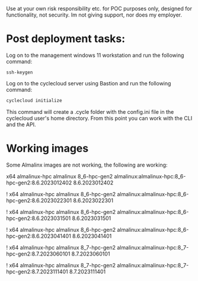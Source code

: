 Use at your own risk responsibility etc.  for POC purposes only, designed for functionality, not security.  Im not giving support, nor does my employer.

# Post deployment tasks:
Log on to the management windows 11 workstation and run the following command:
```
ssh-keygen
```

Log on to the cyclecloud server using Bastion and run the following command:
```bash 
cyclecloud initialize
```

This command will create a .cycle folder with the config.ini file in the cyclecloud user's home directory.  From this point you can work with the CLI and the API.

# Working images
Some Almalinx images are not working, the following are working:

x64 almalinux-hpc almalinux 8_6-hpc-gen2  almalinux:almalinux-hpc:8_6-hpc-gen2:8.6.2023012402  8.6.2023012402

! x64 almalinux-hpc almalinux 8_6-hpc-gen2  almalinux:almalinux-hpc:8_6-hpc-gen2:8.6.2023022301  8.6.2023022301

! x64 almalinux-hpc almalinux 8_6-hpc-gen2  almalinux:almalinux-hpc:8_6-hpc-gen2:8.6.2023031501  8.6.2023031501

! x64 almalinux-hpc almalinux 8_6-hpc-gen2  almalinux:almalinux-hpc:8_6-hpc-gen2:8.6.2023041401  8.6.2023041401

! x64 almalinux-hpc almalinux 8_7-hpc-gen2  almalinux:almalinux-hpc:8_7-hpc-gen2:8.7.2023060101  8.7.2023060101

! x64 almalinux-hpc almalinux 8_7-hpc-gen2  almalinux:almalinux-hpc:8_7-hpc-gen2:8.7.2023111401  8.7.2023111401


